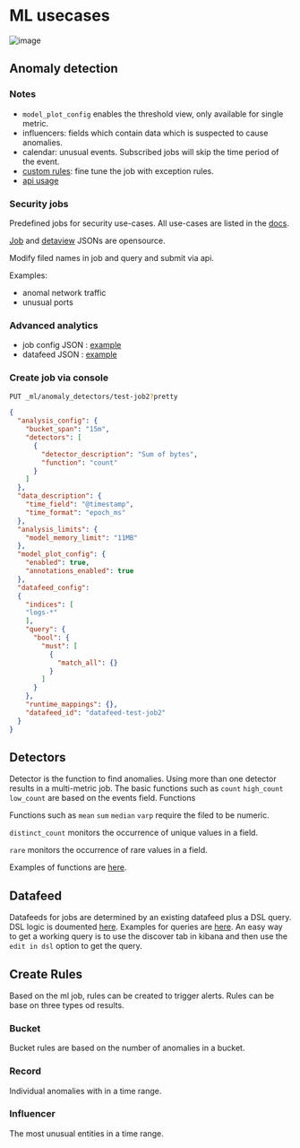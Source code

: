 # ML usecases

![image](https://github.com/3lLobo/elasticMl/assets/25290565/cfa1ab65-a7ab-4a29-a0c0-d189f0632d46)

## Anomaly detection

### Notes

- `model_plot_config` enables the threshold view, only available for single metric.
- influencers: fields which contain data which is suspected to cause anomalies.
- calendar: unusual events. Subscribed jobs will skip the time period of the event.
- [custom rules](https://www.elastic.co/guide/en/machine-learning/8.8/ml-configuring-detector-custom-rules.html): fine tune the job with exception rules.
- [api usage](https://www.elastic.co/guide/en/elasticsearch/reference/8.8/ml-ad-apis.html)


### Security jobs

Predefined jobs for security use-cases.
All use-cases are listed in the [docs](https://www.elastic.co/guide/en/security/8.8/prebuilt-ml-jobs.html).

[Job](https://github.com/elastic/kibana/blob/8.8/x-pack/plugins/ml/server/models/data_recognizer/modules/security_linux/ml/v3_linux_anomalous_network_port_activity.json) and [detaview](https://github.com/elastic/kibana/blob/8.8/x-pack/plugins/ml/server/models/data_recognizer/modules/security_linux/ml/datafeed_v3_linux_anomalous_network_activity.json) JSONs are opensource.

Modify filed names in job and query and submit via api.


Examples:
- anomal network traffic
- unusual ports



### Advanced analytics

- job config JSON : [example](./res/job_config.json)
- datafeed JSON : [example](./res/datafeed_config.json)


### Create job via console

```bash
PUT _ml/anomaly_detectors/test-job2?pretty
```

```json
{
  "analysis_config": {
    "bucket_span": "15m",
    "detectors": [
      {
        "detector_description": "Sum of bytes",
        "function": "count"
      }
    ]
  },
  "data_description": {
    "time_field": "@timestamp",
    "time_format": "epoch_ms"
  },
  "analysis_limits": {
    "model_memory_limit": "11MB"
  },
  "model_plot_config": {
    "enabled": true,
    "annotations_enabled": true
  },
  "datafeed_config":
  {
    "indices": [
    "logs-*"
    ],
    "query": {
      "bool": {
        "must": [
          {
            "match_all": {}
          }
        ]
      }
    },
    "runtime_mappings": {},
    "datafeed_id": "datafeed-test-job2"
  }
}
```


## Detectors

Detector is the function to find anomalies. Using more than one detector results in a multi-metric job. 
The basic functions such as `count` `high_count` `low_count` are based on the events field.
Functions 

Functions such as `mean` `sum` `median` `varp` require the filed to be numeric.

`distinct_count` monitors the occurrence of unique values in a field.

`rare` monitors the occurrence of rare values in a field.

Examples of functions are [here](./detectors.json).


## Datafeed

Datafeeds for jobs are determined by an existing datafeed plus a DSL query.
DSL logic is doumented [here](https://www.elastic.co/guide/en/elasticsearch/reference/8.8/query-dsl.html).
Examples for queries are [here](./dsl_queries.json).
An easy way to get a working query is to use the discover tab in kibana and then use the `edit in dsl` option to get the query.


## Create Rules

Based on the ml job, rules can be created to trigger alerts.
Rules can be base on three types od results.

### Bucket

Bucket rules are based on the number of anomalies in a bucket.

### Record

Individual anomalies with in a time range.

### Influencer

The most unusual entities in a time range.

